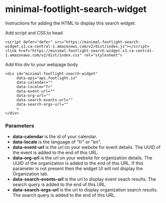 # minimal-footlight-search-widget

Instructions for adding the HTML to display this search widget:

Add script and CSS to head
```
<script defer="defer" src="https://minimal-footlight-search-widget.s3.ca-central-1.amazonaws.com/v2/dist/index.js"></script>
<link href="https://minimal-footlight-search-widget.s3.ca-central-1.amazonaws.com/v2/dist/index.css" rel="stylesheet">
```

Add this div to your webpage body
```
<div id="minimal-footlight-search-widget" 
     data-api="api.footlight.io" 
     data-calendar="" 
     data-locale="fr"
     data-event-url="" 
     data-org-url="" 
     data-search-events-url="" 
     data-search-orgs-url=""
     >
</div>
```
### Parameters
- **data-calendar** is the id of your calendar. 
- **data-locale** is the language of "fr" or "en".
- **data-event-url** is the url on your website for event details. The UUID of the event is added to the end of this URL.   
- **data-org-url** is the url on your website for organization details. The UUID of the organization is added to the end of this URL. If this parameter is not present then the widget UI will not display the Organization tab.     
- **data-search-events-url** is the url to display event seach results. The search query is added to the end of this URL. 
- **data-search-orgs-url** is the url to display organization search results.  The search query is added to the end of this URL.
  
  
